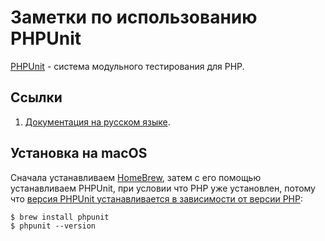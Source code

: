 # Заметки по использованию PHPUnit

[PHPUnit](https://phpunit.de) -  система модульного тестирования для PHP.

<!--ts-->
<!--te-->

## Ссылки

1. [Документация на русском языке](https://phpunit.readthedocs.io/ru/latest).

## Установка на macOS

Сначала устанавливаем [HomeBrew](../HomeBrew/readme.md), затем с его помощью устанавливаем PHPUnit, при условии что PHP уже установлен, потому что [версия PHPUnit устанавливается в зависимости от версии PHP](https://phpunit.de/getting-started/phpunit-7.html):

	$ brew install phpunit
	$ phpunit --version